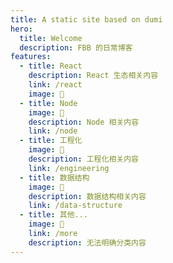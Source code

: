 ```yaml
---
title: A static site based on dumi
hero:
  title: Welcome
  description: FBB 的日常博客
features:
  - title: React
    description: React 生态相关内容
    link: /react
    image: 🤡
  - title: Node
    image: 🍟
    description: Node 相关内容
    link: /node
  - title: 工程化
    image: 🤺
    description: 工程化相关内容
    link: /engineering
  - title: 数据结构
    image: 🌳
    description: 数据结构相关内容
    link: /data-structure
  - title: 其他...
    image: 🧿
    link: /more
    description: 无法明确分类内容
---
```

